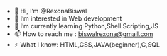 - 👋 Hi, I’m @RexonaBiswal
- 👀 I’m interested in Web development
- 🌱 I’m currently learning Python,Shell Scripting,JS
- 📫 How to reach me : biswalrexona@gmail.com
- ⚡ What I know: HTML,CSS,JAVA(beginner),C,SQL

<!---
RexonaBiswal/RexonaBiswal is a ✨ special ✨ repository because its `README.md` (this file) appears on your GitHub profile.
You can click the Preview link to take a look at your changes.
--->
